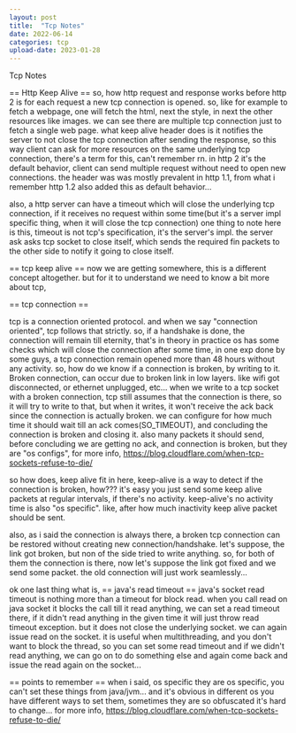 ```yaml
---
layout: post
title:  "Tcp Notes"
date: 2022-06-14
categories: tcp
upload-date: 2023-01-28
---
```


Tcp Notes

== Http Keep Alive ==
so, how http request and response works before http 2 is
for each request a new tcp connection is opened.
so, like for example to fetch a webpage, one will fetch the html, next the style, in next the other resources like images.
we can see there are multiple tcp connection just to fetch a single web page.
what keep alive header does is it notifies the server to not close the tcp connection after sending the response, 
so this way client can ask for more resources on the same underlying tcp connection, there's a term for this, can't remember rn.
in http 2 it's the default behavior, client can send multiple request without need to open new connections.
the header was was mostly prevalent in http 1.1,
from what i remember http 1.2 also added this as default behavior...

also, a http server can have a timeout which will close the underlying tcp connection, if it receives no request within some time(but it's a server impl specific thing, when it will close the tcp connection)
one thing to note here is this, timeout is not tcp's specification, it's the server's impl. the server ask asks tcp socket to close itself, 
which sends the required fin packets to the other side to notify it going to close itself.


== tcp keep alive ==
now we are getting somewhere,
this is a different concept altogether.
but for it to understand we need to know a bit more about tcp,

== tcp connection ==

tcp is a connection oriented protocol. and when we say "connection oriented", tcp follows that strictly.
so, if a handshake is done, the connection will remain till eternity, that's in theory in practice os has some checks which will close the connection after some time, in one exp done by some guys, a tcp connection remain opened more than 48 hours without any activity.
so, how do we know if a connection is broken,
by writing to it.
Broken connection, can occur due to broken link in low layers. like wifi got disconnected, or ethernet unplugged, etc...
when we write to a tcp socket with a broken connection, tcp still assumes that the connection is there, so it will try to write to that,
but when it writes, it won't receive the ack back since the connection is actually broken.
we can configure for how much time it should wait till an ack comes(SO_TIMEOUT), and concluding the connection is broken and closing it.
also many packets it should send, before concluding we are getting no ack, and connection is broken,
but they are "os configs",
for more info, https://blog.cloudflare.com/when-tcp-sockets-refuse-to-die/

so how does, keep alive fit in here,
keep-alive is a way to detect if the connection is broken, how???
it's easy you just send some keep alive packets at regular intervals, if there's no activity.
keep-alive's no activity time is also "os specific".
like, after how much inactivity keep alive packet should be sent.

also, as i said the connection is always there, a broken tcp connection can be restored without creating new connection/handshake.
let's suppose, the link got broken, but non of the side tried to write anything.
so, for both of them the connection is there, now let's suppose the link got fixed and we send some packet.
the old connection will just work seamlessly...


ok one last thing what is,
== java's read timeout ==
java's socket read timeout is nothing more than a timeout for block read.
when you call read on java socket it blocks the call till it read anything, we can set a read timeout there,
if it didn't read anything in the given time it will just throw read timeout exception.
but it does not close the underlying socket.
we can again issue read on the socket.
it is useful when multithreading, and you don't want to block the thread, so you can set some read timeout and if we didn't read anything,
we can go on to do something else and again come back and issue the read again on the socket...

== points to remember ==
when i said, os specific they are os specific, you can't set these things from java/jvm...
and it's obvious in different os you have different ways to set them, sometimes they are so obfuscated it's hard to change...
for more info, https://blog.cloudflare.com/when-tcp-sockets-refuse-to-die/